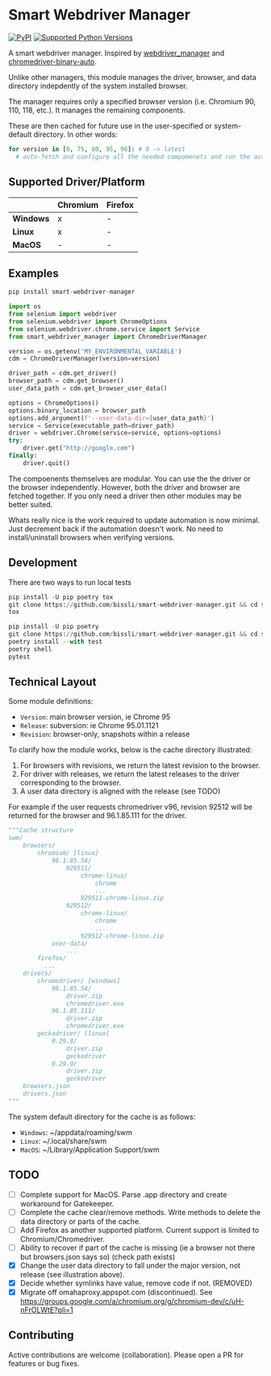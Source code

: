 Smart Webdriver Manager
=======================
[![PyPI](https://img.shields.io/pypi/v/smart-webdriver-manager.svg)](https://pypi.org/project/smart-webdriver-manager)
[![Supported Python Versions](https://img.shields.io/pypi/pyversions/smart-webdriver-manager.svg)](https://pypi.org/project/smart-webdriver-manager/)

A smart webdriver manager. Inspired by [webdriver_manager](https://github.com/SergeyPirogov/webdriver_manager/) and [chromedriver-binary-auto](https://github.com/danielkaiser/python-chromedriver-binary).

Unlike other managers, this module manages the driver, browser, and data directory indepdently of the system installed browser.

The manager requires only a specified browser version (i.e. Chromium 90, 110, 118, etc.). It manages the remaining components.

These are then cached for future use in the user-specified or system-default directory. In other words:

```python
for version in [0, 75, 80, 95, 96]: # 0 -> latest
  # auto-fetch and configure all the needed compomenets and run the automation
```


Supported Driver/Platform
--------------------------

|             | **Chromium** | **Firefox** |
|-------------|--------------|-------------|
| **Windows** |       x      |      -      |
| **Linux**   |       x      |      -      |
| **MacOS**   |       -      |      -      |


Examples
--------

```python
pip install smart-webdriver-manager
```

```python
import os
from selenium import webdriver
from selenium.webdriver import ChromeOptions
from selenium.webdriver.chrome.service import Service
from smart_webdriver_manager import ChromeDriverManager

version = os.getenv('MY_ENVIRONMENTAL_VARIABLE')
cdm = ChromeDriverManager(version=version)

driver_path = cdm.get_driver()
browser_path = cdm.get_browser()
user_data_path = cdm.get_browser_user_data()

options = ChromeOptions()
options.binary_location = browser_path
options.add_argument(f'--user-data-dir={user_data_path}')
service = Service(executable_path=driver_path)
driver = webdriver.Chrome(service=service, options=options)
try:
    driver.get("http://google.com")
finally:
    driver.quit()
```

The compoenents themselves are modular. You can use the the driver or the browser independently.
However, both the driver and browser are fetched together. If you only need a driver then other modules may be better suited.

Whats really nice is the work required to update automation is now minimal. Just decrement back if the automation doesn't work.
No need to install/uninstall browsers when verifying versions.

Development
-----------

There are two ways to run local tests

```python
pip install -U pip poetry tox
git clone https://github.com/bissli/smart-webdriver-manager.git && cd smart-webdriver-manager
tox
```

```python
pip install -U pip poetry
git clone https://github.com/bissli/smart-webdriver-manager.git && cd smart-webdriver-manager
poetry install --with test
poetry shell
pytest
```

Technical Layout
----------------

Some module definitions:

- `Version`: main browser version, ie Chrome 95
- `Release`: subversion: ie Chrome 95.01.1121
- `Revision`: browser-only, snapshots within a release

To clarify how the module works, below is the cache directory illustrated:

1. For browsers with revisions, we return the latest revision to the browser.
2. For driver with releases, we return the latest releases to the driver corresponding to the browser.
3. A user data directory is aligned with the release (see TODO)

For example if the user requests chromedriver v96, revision 92512 will be returned for the browser and 96.1.85.111 for the driver.

```python
"""Cache structure
swm/
    browsers/
        chromium/ [linux]
            96.1.85.54/
                929511/
                    chrome-linux/
                        chrome
                        ...
                    929511-chrome-linux.zip
                929512/
                    chrome-linux/
                        chrome
                        ...
                    929512-chrome-linux.zip
            user-data/
                ...
        firefox/
          ...
    drivers/
        chromedriver/ [windows]
            96.1.85.54/
                driver.zip
                chromedriver.exe
            96.1.85.111/
                driver.zip
                chromedriver.exe
        geckodriver/ [linux]
            0.29.8/
                driver.zip
                geckodriver
            0.29.9/
                driver.zip
                geckodriver
    browsers.json
    drivers.json
"""
```

The system default directory for the cache is as follows:

- `Windows`: ~/appdata/roaming/swm
- `Linux`:   ~/.local/share/swm
- `MacOS`:  ~/Library/Application Support/swm

TODO
----
- [ ] Complete support for MacOS. Parse .app directory and create workaround for Gatekeeper.
- [ ] Complete the cache clear/remove methods. Write methods to delete the data directory or parts of the cache.
- [ ] Add Firefox as another supported platform. Current support is limited to Chromium/Chromedriver.
- [ ] Ability to recover if part of the cache is missing (ie a browser not there but browsers.json says so) (check path exists)
- [x] Change the user data directory to fall under the major version, not release (see illustration above).
- [x] Decide whether symlinks have value, remove code if not. (REMOVED)
- [x] Migrate off omahaproxy.appspot.com (discontinued). See https://groups.google.com/a/chromium.org/g/chromium-dev/c/uH-nFrOLWtE?pli=1

Contributing
------------

Active contributions are welcome (collaboration). Please open a PR for features or bug fixes.
